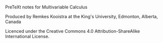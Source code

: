 PreTeXt notes for Multivariable Calculus

Produced by Remkes Kooistra at the King's University, Edmonton,
Alberta, Canada

Licenced under the Creative Commons 4.0 Attribution-ShareAlike
International License. 

